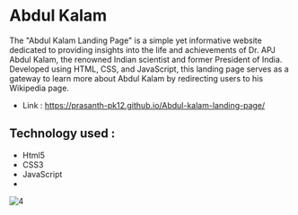 # Abdul Kalam

The "Abdul Kalam Landing Page" is a simple yet informative website dedicated to providing insights into the life and achievements of Dr. APJ Abdul Kalam, the renowned Indian scientist and former President of India. Developed using HTML, CSS, and JavaScript, this landing page serves as a gateway to learn more about Abdul Kalam by redirecting users to his Wikipedia page.

- Link : https://prasanth-pk12.github.io/Abdul-kalam-landing-page/

## Technology used :

- Html5
- CSS3
- JavaScript
-
![4](https://github.com/prasanth-pk12/Abdul-kalam-landing-page/assets/87668644/e551254a-a8bf-4d45-a83b-0dc6a256fbb6)
